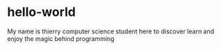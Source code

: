 # hello-world
My name is thierry computer science student here to discover learn and enjoy the magic behind programming
